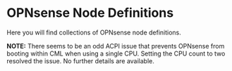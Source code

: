 # OPNsense Node Definitions

Here you will find collections of OPNsense node definitions.

**NOTE:** There seems to be an odd ACPI issue that prevents OPNsense from booting within CML when using a single CPU. Setting the CPU count to two resolved the issue. No further details are available.
